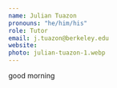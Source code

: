 ```yaml
---
name: Julian Tuazon
pronouns: "he/him/his"
role: Tutor
email: j.tuazon@berkeley.edu
website: 
photo: julian-tuazon-1.webp
---
```


good morning